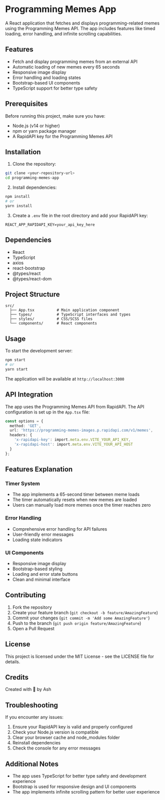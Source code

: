 # Programming Memes App

A React application that fetches and displays programming-related memes using the Programming Memes API. The app includes features like timed loading, error handling, and infinite scrolling capabilities.

## Features

- Fetch and display programming memes from an external API
- Automatic loading of new memes every 65 seconds
- Responsive image display
- Error handling and loading states
- Bootstrap-based UI components
- TypeScript support for better type safety

## Prerequisites

Before running this project, make sure you have:

- Node.js (v14 or higher)
- npm or yarn package manager
- A RapidAPI key for the Programming Memes API

## Installation

1. Clone the repository:
```bash
git clone <your-repository-url>
cd programming-memes-app
```

2. Install dependencies:
```bash
npm install
# or
yarn install
```

3. Create a `.env` file in the root directory and add your RapidAPI key:
```env
REACT_APP_RAPIDAPI_KEY=your_api_key_here
```

## Dependencies

- React
- TypeScript
- axios
- react-bootstrap
- @types/react
- @types/react-dom

## Project Structure

```
src/
  ├── App.tsx          # Main application component
  ├── types/           # TypeScript interfaces and types
  ├── styles/          # CSS/SCSS files
  └── components/      # React components
```

## Usage

To start the development server:

```bash
npm start
# or
yarn start
```

The application will be available at `http://localhost:3000`

## API Integration

The app uses the Programming Memes API from RapidAPI. The API configuration is set up in the `App.tsx` file:

```typescript
const options = {
  method: 'GET',
  url: 'https://programming-memes-images.p.rapidapi.com/v1/memes',
  headers: {
    'x-rapidapi-key': import.meta.env.VITE_YOUR_API_KEY,
    'x-rapidapi-host': import.meta.env.VITE_YOUR_API_HOST
  }
};
```

## Features Explanation

### Timer System
- The app implements a 65-second timer between meme loads
- The timer automatically resets when new memes are loaded
- Users can manually load more memes once the timer reaches zero

### Error Handling
- Comprehensive error handling for API failures
- User-friendly error messages
- Loading state indicators

### UI Components
- Responsive image display
- Bootstrap-based styling
- Loading and error state buttons
- Clean and minimal interface

## Contributing

1. Fork the repository
2. Create your feature branch (`git checkout -b feature/AmazingFeature`)
3. Commit your changes (`git commit -m 'Add some AmazingFeature'`)
4. Push to the branch (`git push origin feature/AmazingFeature`)
5. Open a Pull Request

## License

This project is licensed under the MIT License - see the LICENSE file for details.

## Credits

Created with 🤍 by Ash

## Troubleshooting

If you encounter any issues:

1. Ensure your RapidAPI key is valid and properly configured
2. Check your Node.js version is compatible
3. Clear your browser cache and node_modules folder
4. Reinstall dependencies
5. Check the console for any error messages

## Additional Notes

- The app uses TypeScript for better type safety and development experience
- Bootstrap is used for responsive design and UI components
- The app implements infinite scrolling pattern for better user experience

